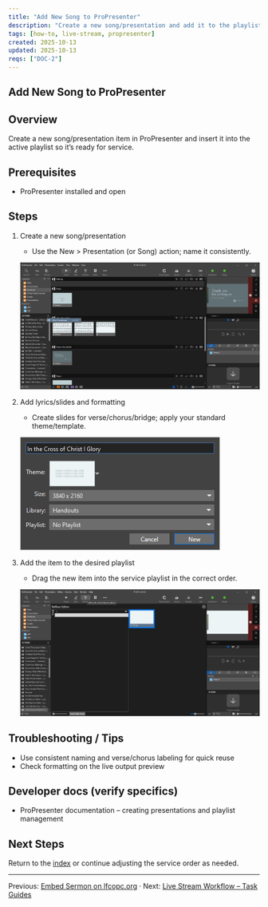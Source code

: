 ```yaml
---
title: "Add New Song to ProPresenter"
description: "Create a new song/presentation and add it to the playlist."
tags: [how-to, live-stream, propresenter]
created: 2025-10-13
updated: 2025-10-13
reqs: ["DOC-2"]
---
```


## Add New Song to ProPresenter

## Overview

Create a new song/presentation item in ProPresenter and insert it into the active playlist so it’s ready for service.

## Prerequisites

- ProPresenter installed and open

## Steps

1) Create a new song/presentation
   - Use the New > Presentation (or Song) action; name it consistently.

   ![Create new song – 11:34:04](../../SourceScrennshots/Screenshot%202025-09-21%20113404.png)

2) Add lyrics/slides and formatting
   - Create slides for verse/chorus/bridge; apply your standard theme/template.

   ![Edit slides – 11:34:33](../../SourceScrennshots/Screenshot%202025-09-21%20113433.png)

3) Add the item to the desired playlist
   - Drag the new item into the service playlist in the correct order.

   ![Add to playlist – 11:35:58](../../SourceScrennshots/Screenshot%202025-09-21%20113558.png)

## Troubleshooting / Tips

- Use consistent naming and verse/chorus labeling for quick reuse
- Check formatting on the live output preview

## Developer docs (verify specifics)

- ProPresenter documentation – creating presentations and playlist management

## Next Steps

Return to the [index](../index-live-stream.md) or continue adjusting the service order as needed.

---

Previous: [Embed Sermon on lfcopc.org](06-embed-on-lfcopc-website.md) · Next: [Live Stream Workflow – Task Guides](../index-live-stream.md)
